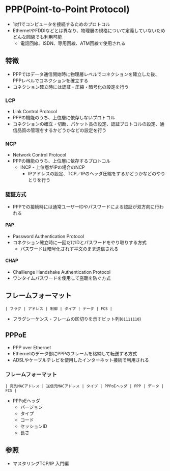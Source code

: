 # PPP(Point-to-Point Protocol)
- 1対1でコンピュータを接続するためのプロトコル
- EthernetやFDDIなどとは異なり、物理層の規格について定義していないためどんな回線でも利用可能
  - 電話回線、ISDN、専用回線、ATM回線で使用される

## 特徴
- PPPではデータ通信開始時に物理層レベルでコネクションを確立した後、PPPレベルでコネクションを確立する
- コネクション確立時には認証・圧縮・暗号化の設定を行う

### LCP
- Link Control Protocol
- PPPの機能のうち、上位層に依存しないプロトコル
- コネクションの確立・切断、パケット長の設定、認証プロトコルの設定、通信品質の管理をするかどうかなどの設定を行う

### NCP
- Network Control Protocol
- PPPの機能のうち、上位層に依存するプロトコル
  - INCP - 上位層がIPの場合のNCP
    - IPアドレスの設定、TCP／IPのヘッダ圧縮をするかどうかなどのやりとりを行う

### 認証方式
- PPPでの接続時には通常ユーザーIDやパスワードによる認証が双方向に行われる

#### PAP
- Password Authentication Protocol
- コネクション確立時に一回だけIDとパスワードをやり取りする方式
  - パスワードは暗号化されず平文のまま送信される

#### CHAP
- Challlenge Handshake Authentication Protocol
- ワンタイムパスワードを使用して盗聴を防ぐ方式

## フレームフォーマット

```
| フラグ | アドレス | 制御 | タイプ | データ | FCS |
```

- フラグシーケンス - フレームの区切りを示すビット列(`01111110`)

## PPPoE
- PPP over Ethernet
- Ethernetのデータ部にPPPのフレームを格納して転送する方式
- ADSLやケーブルテレビを使用したインターネット接続で利用される

### フレームフォーマット

```
| 宛先MACアドレス | 送信元MACアドレス | タイプ | PPPoEヘッダ | PPP | データ | FCS |
```

- PPPoEヘッダ
  - バージョン
  - タイプ
  - コード
  - セッションID
  - 長さ

## 参照
- マスタリングTCP/IP 入門編
